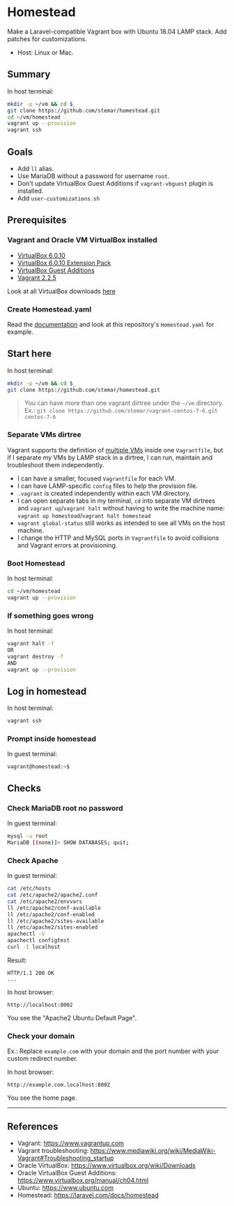 # Homestead

Make a Laravel-compatible Vagrant box with Ubuntu 18.04 LAMP stack.
Add patches for customizations.

- Host: Linux or Mac.

## Summary

In host terminal:

```bash
mkdir -p ~/vm && cd $_
git clone https://github.com/stemar/homestead.git
cd ~/vm/homestead
vagrant up --provision
vagrant ssh
```

## Goals

- Add `ll` alias.
- Use MariaDB without a password for username `root`.
- Don't update VirtualBox Guest Additions if `vagrant-vbguest` plugin is installed.
- Add `user-customizations.sh`

## Prerequisites

### Vagrant and Oracle VM VirtualBox installed

- [VirtualBox 6.0.10](https://www.virtualbox.org/wiki/Downloads)
- [VirtualBox 6.0.10 Extension Pack](https://www.virtualbox.org/wiki/Downloads)
- [VirtualBox Guest Additions](https://www.virtualbox.org/manual/ch04.html#additions-linux)
- [Vagrant 2.2.5](https://www.vagrantup.com/downloads.html)

Look at all VirtualBox downloads [here](https://download.virtualbox.org/virtualbox)

### Create Homestead.yaml

Read the [documentation](https://laravel.com/docs/homestead) and
look at this repository's `Homestead.yaml` for example.

## Start here

In host terminal:

```bash
mkdir -p ~/vm && cd $_
git clone https://github.com/stemar/homestead.git
```

> You can have more than one vagrant dirtree under the `~/vm` directory.  
> Ex.: `git clone https://github.com/stemar/vagrant-centos-7-6.git centos-7-6`

### Separate VMs dirtree

Vagrant supports the definition of [multiple VMs](https://www.vagrantup.com/docs/multi-machine) inside one `Vagrantfile`,
but if I separate my VMs by LAMP stack in a dirtree, I can run, maintain and troubleshoot them independently.

- I can have a smaller, focused `Vagrantfile` for each VM.
- I can have LAMP-specific `config` files to help the provision file.
- `.vagrant` is created independently within each VM directory.
- I can open separate tabs in my terminal, `cd` into separate VM dirtrees and `vagrant up`/`vagrant halt`
  without having to write the machine name: `vagrant up homestead`/`vagrant halt homestead`
- `vagrant global-status` still works as intended to see all VMs on the host machine.
- I change the HTTP and MySQL ports in `Vagrantfile` to avoid collisions and Vagrant errors at provisioning.

### Boot Homestead

In host terminal:

```bash
cd ~/vm/homestead
vagrant up --provision
```

### If something goes wrong

In host terminal:

```bash
vagrant halt -f
OR
vagrant destroy -f
AND
vagrant up --provision
```

## Log in homestead

In host terminal:

```bash
vagrant ssh
```

### Prompt inside homestead

In guest terminal:

```console
vagrant@homestead:~$
```

## Checks

### Check MariaDB root no password

In guest terminal:

```bash
mysql -u root
MariaDB [(none)]> SHOW DATABASES; quit;
```

### Check Apache

In guest terminal:

```bash
cat /etc/hosts
cat /etc/apache2/apache2.conf
cat /etc/apache2/envvars
ll /etc/apache2/conf-available
ll /etc/apache2/conf-enabled
ll /etc/apache2/sites-available
ll /etc/apache2/sites-enabled
apachectl -V
apachectl configtest
curl -I localhost
```

Result:

```http
HTTP/1.1 200 OK
...
```

In host browser:

```input
http://localhost:8002
```

You see the "Apache2 Ubuntu Default Page".

### Check your domain

Ex.: Replace `example.com` with your domain and the port number with your custom redirect number.

In host browser:

```input
http://example.com.localhost:8002
```

You see the home page.

---

## References

- Vagrant: <https://www.vagrantup.com>
- Vagrant troubleshooting: <https://www.mediawiki.org/wiki/MediaWiki-Vagrant#Troubleshooting_startup>
- Oracle VirtualBox: <https://www.virtualbox.org/wiki/Downloads>
- Oracle VirtualBox Guest Additions: <https://www.virtualbox.org/manual/ch04.html>
- Ubuntu: <https://www.ubuntu.com>
- Homestead: <https://laravel.com/docs/homestead>
